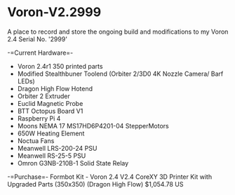 # Voron-V2.2999

A place to record and store the ongoing build and modifications to my Voron 2.4 Serial No. '2999'

-=Current Hardware=-
- Voron 2.4r1 350 printed parts
- Modified Stealthbuner Toolend (Orbiter 2/3D0 4K Nozzle Camera/ Barf LEDs)
- Dragon High Flow Hotend
- Orbiter 2 Extruder
- Euclid Magnetic Probe
- BTT Octopus Board V1
- Raspberry Pi 4 
- Moons NEMA 17 MS17HD6P4201-04 StepperMotors
- 650W Heating Element
- Noctua Fans
- Meanwell LRS-200-24 PSU
- Meanwell RS-25-5 PSU
- Omron G3NB-210B-1 Solid State Relay


-=Purchase=-
Formbot Kit - Voron 2.4 V2.4 CoreXY 3D Printer Kit with Upgraded Parts (350x350) (Dragon High Flow) $1,054.78 US



